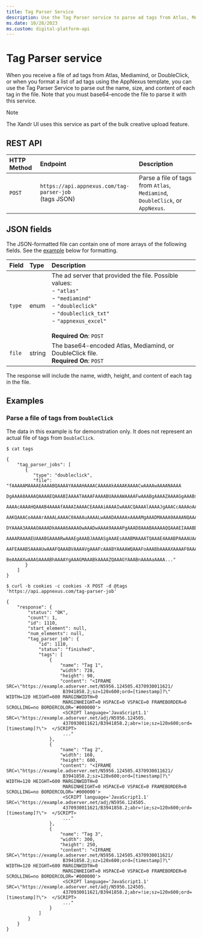 ```yaml
---
title: Tag Parser Service
description: Use the Tag Parser service to parse ad tags from Atlas, Mediamind, or DoubleClick files, but base64-encode the file first.
ms.date: 10/28/2023
ms.custom: digital-platform-api
---
```


# Tag Parser service

When you receive a file of ad tags from Atlas, Mediamind, or DoubleClick, or when you format a list of ad tags using the AppNexus template, you can use the Tag Parser Service to parse out the name, size, and content of each tag in the file. Note that you must base64-encode the file to parse it with this service.

> [!NOTE]
> The Xandr UI uses this service as part of the bulk creative upload feature.

## REST API

| HTTP Method | Endpoint | Description |
|:---|:---|:---|
| `POST` | `https://api.appnexus.com/tag-parser-job`<br>(tags JSON) | Parse a file of tags from `Atlas`, `Mediamind`, `DoubleClick`, or `AppNexus`. |

## JSON fields

The JSON-formatted file can contain one of more arrays of the following fields. See the [example](#examples) below for formatting.

| Field | Type | Description |
|:---|:---|:---|
| `type` | enum | The ad server that provided the file. Possible values: <br> - `"atlas"` <br> - `"mediamind"` <br> - `"doubleclick"` <br> - `"doubleclick_txt"` <br> - `"appnexus_excel"`<br><br>**Required On**: `POST` |
| `file` | string | The base64-encoded Atlas, Mediamind, or DoubleClick file.<br>**Required On**: `POST` |

The response will include the name, width, height, and content of each tag in the file.

## Examples

### Parse a file of tags from `DoubleClick`

The data in this example is for demonstration only. It does not represent an actual file of tags from `DoubleClick`.

```
$ cat tags

{
    "tag_parser_jobs": [
       {
          "type": "doubleclick",
          "file": "fAAAAAMAAAAEAAAABQAAAAYAAAAHAAAACAAAAAkAAAAKAAAACwAAAAwAAAANAAAA
           DgAAAA8AAAAQAAAAEQAAABIAAAATAAAAFAAAABUAAAAWAAAAFwAAABgAAAAZAAAAGgAAABs
           AAAAcAAAAHQAAAB4AAAAfAAAAIAAAACEAAAAiAAAAIwAAACQAAAAlAAAAJgAAACcAAAAoAA
           AAKQAAACoAAAArAAAALAAAAC0AAAAuAAAALwAAADAAAAAxAAAAMgAAADMAAAA0AAAANQAAA
           DYAAAA3AAAAOAAAADkAAAA6AAAAOwAAADwAAAA9AAAAPgAAAD8AAABAAAAAQQAAAEIAAABD
           AAAARAAAAEUAAABGAAAARwAAAEgAAABJAAAASgAAAEsAAABMAAAATQAAAE4AAABPAAAAUAA
           AAFEAAABSAAAAUwAAAFQAAABVAAAAVgAAAFcAAABYAAAAWQAAAFoAAABbAAAAXAAAAF0AAA
           BeAAAAXwAAAGAAAABhAAAAYgAAAGMAAABkAAAAZQAAAGYAAABnAAAAaAAAA..."
       }
    ]
}

$ curl -b cookies -c cookies -X POST -d @tags 'https://api.appnexus.com/tag-parser-job'

{
    "response": {
        "status": "OK",
        "count": 1,
        "id": 1110,
        "start_element": null,
        "num_elements": null,
        "tag_parser_job": {
            "id": 1110,
            "status": "finished",
            "tags": [
                {
                    "name": "Tag 1",
                    "width": 728,
                    "height": 90,
                    "content": "<IFRAME SRC=\"https://example.adserver.net/N5956.124505.4370930011621/
                     B3941858.2;sz=120x600;ord=[timestamp]?\" WIDTH=120 HEIGHT=600 MARGINWIDTH=0
                     MARGINHEIGHT=0 HSPACE=0 VSPACE=0 FRAMEBORDER=0 SCROLLING=no BORDERCOLOR='#000000'>
                     <SCRIPT language='JavaScript1.1' SRC=\"https://example.adserver.net/adj/N5956.124505.
                     4370930011621/B3941858.2;abr=!ie;sz=120x600;ord=[timestamp]?\">  </SCRIPT>
                     ..."
                },
                {
                    "name": "Tag 2",
                    "width": 160,
                    "height": 600,
                    "content": "<IFRAME SRC=\"https://example.adserver.net/N5956.124505.4370930011621/
                     B3941858.2;sz=120x600;ord=[timestamp]?\" WIDTH=120 HEIGHT=600 MARGINWIDTH=0
                     MARGINHEIGHT=0 HSPACE=0 VSPACE=0 FRAMEBORDER=0 SCROLLING=no BORDERCOLOR='#000000'>
                     <SCRIPT language='JavaScript1.1' SRC=\"https://example.adserver.net/adj/N5956.124505.
                     4370930011621/B3941858.2;abr=!ie;sz=120x600;ord=[timestamp]?\">  </SCRIPT>
                     ..."
                },
                {
                    "name": "Tag 3",
                    "width": 300,
                    "height": 250,
                    "content": "<IFRAME SRC=\"https://example.adserver.net/N5956.124505.4370930011621/
                     B3941858.2;sz=120x600;ord=[timestamp]?\" WIDTH=120 HEIGHT=600 MARGINWIDTH=0
                     MARGINHEIGHT=0 HSPACE=0 VSPACE=0 FRAMEBORDER=0 SCROLLING=no BORDERCOLOR='#000000'>
                     <SCRIPT language='JavaScript1.1' SRC=\"https://example.adserver.net/adj/N5956.124505.
                     4370930011621/B3941858.2;abr=!ie;sz=120x600;ord=[timestamp]?\">  </SCRIPT>
                     ..."
                }
            ]
        }
    }
}
```
